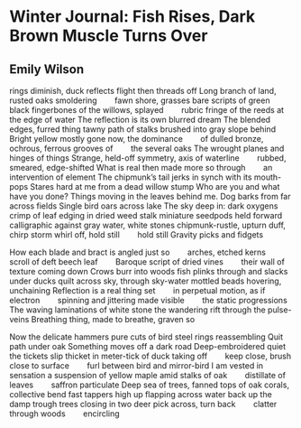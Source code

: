 # Winter Journal: Fish Rises, Dark Brown Muscle Turns Over
## Emily Wilson
rings diminish, duck reflects flight then threads off
Long branch of land, rusted oaks smoldering
       fawn shore, grasses bare scripts of green
       black fingerbones of the willows, splayed
       rubric fringe of the reeds at the edge of water
The reflection is its own blurred dream
The blended edges, furred thing
tawny path of stalks brushed into gray slope behind
Bright yellow mostly gone now, the dominance
       of dulled bronze, ochrous, ferrous grooves of
       the several oaks
The wrought planes and hinges of things
Strange, held-off symmetry, axis of waterline
       rubbed, smeared, edge-shifted
What is real then made more so through
       an intervention of element
The chipmunk’s tail jerks in synch with its mouth-pops
Stares hard at me from a dead willow stump
Who are you and what have you done?
Things moving in the leaves behind me.
Dog barks from far across fields
Single bird oars across lake
The sky deep in: dark oxygens
crimp of leaf edging in dried weed stalk
miniature seedpods held forward
calligraphic against gray water, white stones
chipmunk-rustle, upturn duff, chirp storm whirl off, hold still
       hold still
Gravity picks and fidgets

How each blade and bract is angled just so
       arches, etched kerns
       scroll of deft beech leaf
       Baroque script of dried vines
       their wall of texture coming down
Crows burr into woods
fish plinks through and slacks under
ducks quilt across sky, through sky-water
mottled beads hovering, unchaining
Reflection is a real thing set
       in perpetual motion, as if electron
       spinning and jittering made visible
       the static progressions
The waving laminations of white stone
the wandering rift through
the pulse-veins
Breathing thing, made to breathe, graven so

Now the delicate hammers
pure cuts of bird
steel rings reassembling
Quit path under oak
Something moves off a dark road
Deep-embroidered quiet
the tickets slip
thicket in
meter-tick of duck taking off
       keep close, brush close to surface
       furl between bird and mirror-bird
I am vested in sensation
a suspension of yellow maple amid stalks of oak
       distillate of leaves
       saffron particulate
Deep sea of trees, fanned tops of oak corals, collective bend
fast tappers high up
flapping across water
back up the damp trough
trees closing in
two deer pick across, turn back
       clatter through woods
       encircling